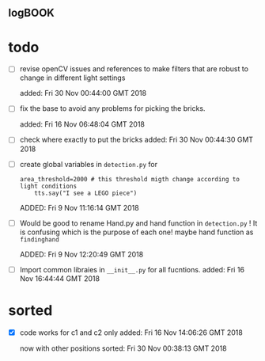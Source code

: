 logBOOK
---



# todo


* [ ] revise openCV issues and references 
	to make filters that are robust to change in 
	different light settings

	added: Fri 30 Nov 00:44:00 GMT 2018



* [ ] fix the base to avoid
	any problems for picking the bricks.

	added: Fri 16 Nov 06:48:04 GMT 2018

* [ ] check where exactly to put the bricks 
	added: Fri 30 Nov 00:44:30 GMT 2018


* [ ] create global variables in `detection.py` for

	```
	area_threshold=2000 # this threshold migth change according to light conditions
        tts.say("I see a LEGO piece")
	```
	
	ADDED: Fri  9 Nov 11:16:14 GMT 2018


* [ ] Would be good to rename 
	Hand.py and hand function in `detection.py` !
	It is confusing which is the purpose of each one!
	maybe hand function as `findinghand`

	ADDED: Fri  9 Nov 12:20:49 GMT 2018


* [ ]  Import common libraies in `__init__.py`
	for all fucntions.
	added: Fri 16 Nov 16:44:44 GMT 2018



# sorted

* [x] code works for c1 and c2 only
	added: Fri 16 Nov 14:06:26 GMT 2018

	now with other positions 
	sorted: Fri 30 Nov 00:38:13 GMT 2018


